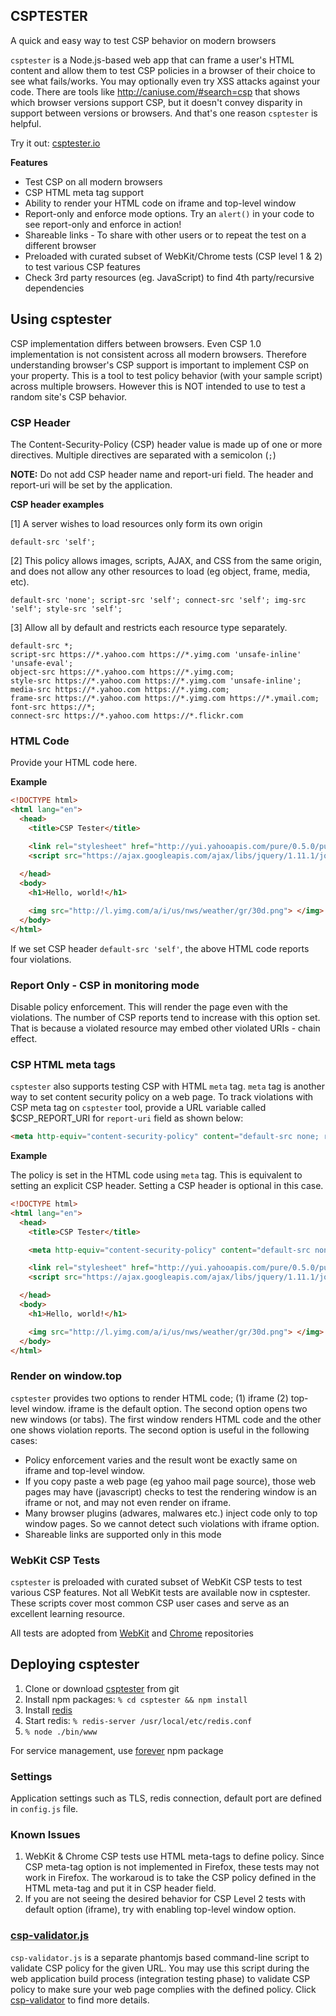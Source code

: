 ## CSPTESTER

A quick and easy way to test CSP behavior on modern browsers

`csptester` is a Node.js-based web app that can frame a user's HTML content and allow them to test CSP policies in a browser of their choice to see what fails/works. You may optionally even try XSS attacks against your code. There are tools like <a href="http://caniuse.com/#search=csp" target="_blank">http://caniuse.com/#search=csp</a> that shows which browser versions support CSP, but it doesn't convey disparity in support between versions or browsers. And that's one reason `csptester` is helpful.

Try it out: <a href="http://csptester.io" target="_blank">csptester.io</a>

**Features**
 * Test CSP on all modern browsers
 * CSP HTML meta tag support
 * Ability to render your HTML code on iframe and top-level window
 * Report-only and enforce mode options. Try an `alert()` in your code to see report-only and enforce in action!
 * Shareable links - To share with other users or to repeat the test on a different browser
 * Preloaded with curated subset of WebKit/Chrome tests (CSP level 1 & 2) to test various CSP features
 * Check 3rd party resources (eg. JavaScript) to find 4th party/recursive dependencies

## Using csptester

CSP implementation differs between browsers. Even CSP 1.0 implementation is not consistent across all modern browsers. Therefore understanding browser's CSP support is important to implement CSP on your property.  This is a tool to test policy behavior (with your sample script) across multiple browsers. However this is NOT intended to use to test a random site's CSP behavior.

### CSP Header
The Content-Security-Policy (CSP) header value is made up of one or more directives.  Multiple directives are separated with a semicolon (`;`)

**NOTE:** Do not add CSP header name and report-uri field. The header and report-uri will be set by the application.

**CSP header examples**

[1] A server wishes to load resources only form its own origin
```
default-src 'self';
```

[2]  This policy allows images, scripts, AJAX, and CSS from the same origin, and does not allow any other resources to load (eg object, frame, media, etc).
```
default-src 'none'; script-src 'self'; connect-src 'self'; img-src 'self'; style-src 'self';
```

[3] Allow all by default and restricts each resource type separately.
```
default-src *;
script-src https://*.yahoo.com https://*.yimg.com 'unsafe-inline' 'unsafe-eval'; 
object-src https://*.yahoo.com https://*.yimg.com; 
style-src https://*.yahoo.com https://*.yimg.com 'unsafe-inline'; 
media-src https://*.yahoo.com https://*.yimg.com; 
frame-src https://*.yahoo.com https://*.yimg.com https://*.ymail.com; 
font-src https://*; 
connect-src https://*.yahoo.com https://*.flickr.com  
```

### HTML Code 
Provide your HTML code here. 

**Example**

```html
<!DOCTYPE html>
<html lang="en">
  <head>
    <title>CSP Tester</title>

    <link rel="stylesheet" href="http://yui.yahooapis.com/pure/0.5.0/pure-min.css">
    <script src="https://ajax.googleapis.com/ajax/libs/jquery/1.11.1/jquery.min.js"></script>
    
  </head>
  <body>
    <h1>Hello, world!</h1>

    <img src="http://l.yimg.com/a/i/us/nws/weather/gr/30d.png"> </img>
  </body>
</html>
```

If we set  CSP header `default-src 'self'`, the above HTML code reports four violations.

### Report Only - CSP in monitoring mode
Disable policy enforcement. This will render the page even with the violations. The number of CSP reports tend to increase with this option set. That is because a violated resource may embed other violated URIs - chain effect.

### CSP HTML meta tags
`csptester` also supports testing CSP with HTML `meta` tag. `meta` tag is another way to set content security policy on a web page. To track violations with CSP meta tag on `csptester` tool, provide a URL variable called $CSP_REPORT_URI for `report-uri` field as shown below:

```html
<meta http-equiv="content-security-policy" content="default-src none; report-uri $CSP_REPORT_URI;"/>
```

**Example**

The policy is set in the HTML code using `meta` tag. This is equivalent to setting an explicit CSP header. Setting a CSP header is optional in this case.
 
```html
<!DOCTYPE html>
<html lang="en">
  <head>
    <title>CSP Tester</title>

    <meta http-equiv="content-security-policy" content="default-src none; report-uri $CSP_REPORT_URI;"/>

    <link rel="stylesheet" href="http://yui.yahooapis.com/pure/0.5.0/pure-min.css">
    <script src="https://ajax.googleapis.com/ajax/libs/jquery/1.11.1/jquery.min.js"></script>

  </head>
  <body>
    <h1>Hello, world!</h1>

    <img src="http://l.yimg.com/a/i/us/nws/weather/gr/30d.png"> </img>
  </body>
</html>
```

### Render on window.top
`csptester` provides two options to render HTML code; (1) iframe (2) top-level window. iframe is the default option. The second option opens two new windows (or tabs). The first window renders HTML code and the other one shows violation reports. The second option is useful in the following cases:
 * Policy enforcement varies and the result wont be exactly same on iframe and top-level window.
 * If you copy paste a web page (eg yahoo mail page source), those web pages may have (javascript) checks to test the rendering window is an iframe or not, and may not even render on iframe.
 * Many browser plugins (adwares, malwares etc.) inject code only to top window pages. So we cannot detect such violations with iframe option.
 * Shareable links are supported only in this mode

### WebKit CSP Tests
`csptester` is preloaded with curated subset of WebKit CSP tests to test various CSP features. Not all WebKit tests are available now in csptester. These scripts cover most common CSP user cases and serve as an excellent learning resource.

All tests are adopted from [WebKit](https://trac.webkit.org/browser#trunk/LayoutTests/http/tests/security/contentSecurityPolicy/) and [Chrome](https://code.google.com/p/chromium/codesearch#chromium/src/third_party/WebKit/LayoutTests/http/tests/security/contentSecurityPolicy/1.1/&sq=package:chromium) repositories

## Deploying csptester

 1. Clone or download [csptester](https://github.com/yahoo/csptester) from git
 2. Install npm packages: `% cd csptester && npm install`
 3. Install [redis](http://redis.io/)
 4. Start redis: `% redis-server /usr/local/etc/redis.conf`
 5. `% node ./bin/www` 

For service management, use [forever](https://www.npmjs.com/package/forever) npm package

### Settings

Application settings such as TLS, redis connection, default port are defined in `config.js` file. 

### Known Issues

 1. WebKit & Chrome CSP tests use HTML meta-tags to define policy. Since CSP meta-tag option is not implemented in Firefox, these tests may not work in Firefox. The workaroud is to take the CSP policy defined in the HTML meta-tag and put it in CSP header field.
 2. If you are not seeing the desired behavior for CSP Level 2 tests with default option (iframe), try with enabling top-level window option.

### [csp-validator.js](https://github.com/yahoo/csptester/blob/master/csp-validator/csp-validator.js)
`csp-validator.js` is a separate phantomjs based command-line script to validate CSP policy for the given URL. You may use this script during the web application build process (integration testing phase) to validate CSP policy to make sure your web page complies with the defined policy. Click [csp-validator](https://github.com/yahoo/csptester/blob/master/csp-validator/README.md) to find more details.
